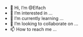 - 👋 Hi, I’m @Elfach
- 👀 I’m interested in ...
- 🌱 I’m currently learning ...
- 💞️ I’m looking to collaborate on ...
- 📫 How to reach me ...

<!---
Elfach/Elfach is a ✨ special ✨ repository because its `README.md` (this file) appears on your GitHub profile.
You can click the Preview link to take a look at your changes.
--->
